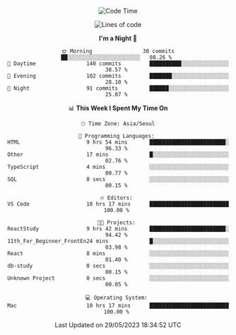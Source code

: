 <div align=center>
 
<!--START_SECTION:waka-->
![Code Time](http://img.shields.io/badge/Code%20Time-42%20hrs%2058%20mins-blue)

![Lines of code](https://img.shields.io/badge/From%20Hello%20World%20I%27ve%20Written-2.9%20million%20lines%20of%20code-blue)

**I'm a Night 🦉** 

```text
🌞 Morning                30 commits          ██░░░░░░░░░░░░░░░░░░░░░░░   08.26 % 
🌆 Daytime                140 commits         ██████████░░░░░░░░░░░░░░░   38.57 % 
🌃 Evening                102 commits         ███████░░░░░░░░░░░░░░░░░░   28.10 % 
🌙 Night                  91 commits          ██████░░░░░░░░░░░░░░░░░░░   25.07 % 
```


📊 **This Week I Spent My Time On** 

```text
🕑︎ Time Zone: Asia/Seoul

💬 Programming Languages: 
HTML                     9 hrs 54 mins       ████████████████████████░   96.33 % 
Other                    17 mins             █░░░░░░░░░░░░░░░░░░░░░░░░   02.76 % 
TypeScript               4 mins              ░░░░░░░░░░░░░░░░░░░░░░░░░   00.77 % 
SQL                      0 secs              ░░░░░░░░░░░░░░░░░░░░░░░░░   00.15 % 

🔥 Editors: 
VS Code                  10 hrs 17 mins      █████████████████████████   100.00 % 

🐱‍💻 Projects: 
ReactStudy               9 hrs 42 mins       ████████████████████████░   94.42 % 
11th_For_Beginner_FrontEn24 mins             █░░░░░░░░░░░░░░░░░░░░░░░░   03.98 % 
React                    8 mins              ░░░░░░░░░░░░░░░░░░░░░░░░░   01.40 % 
db-study                 0 secs              ░░░░░░░░░░░░░░░░░░░░░░░░░   00.15 % 
Unknown Project          0 secs              ░░░░░░░░░░░░░░░░░░░░░░░░░   00.05 % 

💻 Operating System: 
Mac                      10 hrs 17 mins      █████████████████████████   100.00 % 
```


 Last Updated on 29/05/2023 18:34:52 UTC
<!--END_SECTION:waka-->
 </div>
